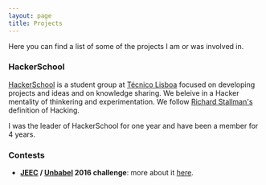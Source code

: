 ```yaml
---
layout: page
title: Projects
---
```


Here you can find a list of some of the projects I am or was involved in.

### HackerSchool

[HackerSchool](http://hackerschool.io) is a student group at [Técnico Lisboa](http://tecnico.ulisboa.pt) focused on developing projects and ideas and on knowledge sharing. We beleive in a Hacker mentality of thinkering and experimentation. We follow [Richard Stallman's](http://stallman.org/articles/on-hacking.html) definition of Hacking.

I was the leader of HackerSchool for one year and have been a member for 4 years.

### Contests

- __[JEEC](http://jeec.tecnico.pt/jeec16/) / [Unbabel](https://unbabel.com/) 2016 challenge__: more about it [here](../2016/04/23/detecting-machine-translation/).
